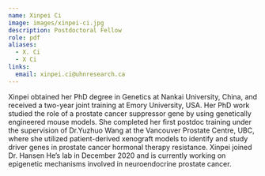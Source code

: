 ```yaml
---
name: Xinpei Ci
image: images/xinpei-ci.jpg
description: Postdoctoral Fellow
role: pdf
aliases:
  - X. Ci
  - X Ci
links:
  email: xinpei.ci@uhnresearch.ca
---
```


Xinpei obtained her PhD degree in Genetics at Nankai University, China, and received a two-year joint training at Emory University, USA. Her PhD work studied the role of a prostate cancer suppressor gene by using genetically engineered mouse models. She completed her first postdoc training under the supervision of Dr.Yuzhuo Wang at the Vancouver Prostate Centre, UBC, where she utilized patient-derived xenograft models to identify and study driver genes in prostate cancer hormonal therapy resistance. Xinpei joined Dr. Hansen He’s lab in December 2020 and is currently working on epigenetic mechanisms involved in neuroendocrine prostate cancer.
